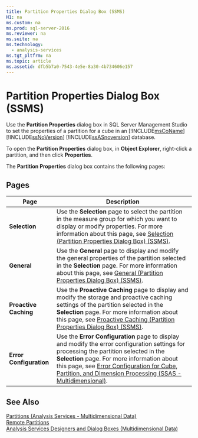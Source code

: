 ```yaml
---
title: Partition Properties Dialog Box (SSMS)
H1: na
ms.custom: na
ms.prod: sql-server-2016
ms.reviewer: na
ms.suite: na
ms.technology: 
  - analysis-services
ms.tgt_pltfrm: na
ms.topic: article
ms.assetid: dfb5b7a0-7543-4e5e-8a30-4b734606e157
---
```

# Partition Properties Dialog Box (SSMS)
  Use the **Partition Properties** dialog box in SQL Server Management Studio to set the properties of a partition for a cube in an [!INCLUDE[msCoName](../../Token/Other/msCoName_md.md)] [!INCLUDE[ssNoVersion](../../Token/Other/ssNoVersion_md.md)] [!INCLUDE[ssASnoversion](../../Token/Other/ssASnoversion_md.md)] database.  
  
 To open the **Partition Properties** dialog box, in **Object Explorer**, right\-click a partition, and then click **Properties**.  
  
 The **Partition Properties** dialog box contains the following pages:  
  
## Pages  
  
|Page|Description|  
|----------|-----------------|  
|**Selection**|Use the **Selection** page to select the partition in the measure group for which you want to display or modify properties. For more information about this page, see [Selection &#40;Partition Properties Dialog Box&#41; &#40;SSMS&#41;](../../Topics/TopicNameNotContainA/Selection--Partition-Properties-Dialog-Box---SSMS-.md).|  
|**General**|Use the **General** page to display and modify the general properties of the partition selected in the **Selection** page. For more information about this page, see [General &#40;Partition Properties Dialog Box&#41; &#40;SSMS&#41;](../../Topics/TopicNameNotContainA/General--Partition-Properties-Dialog-Box---SSMS-.md).|  
|**Proactive Caching**|Use the **Proactive Caching** page to display and modify the storage and proactive caching settings of the partition selected in the **Selection** page. For more information about this page, see [Proactive Caching &#40;Partition Properties Dialog Box&#41; &#40;SSMS&#41;](../../Topics/TopicNameNotContainA/Proactive-Caching--Partition-Properties-Dialog-Box---SSMS-.md).|  
|**Error Configuration**|Use the **Error Configuration** page to display and modify the error configuration settings for processing the partition selected in the **Selection** page. For more information about this page, see [Error Configuration for Cube, Partition, and Dimension Processing &#40;SSAS - Multidimensional&#41;](../../Topics/TopicNameNotContainA/Error-Configuration-for-Cube--Partition--and-Dimension-Processing--SSAS---Multidimensional-.md).|  
  
## See Also  
 [Partitions &#40;Analysis Services - Multidimensional Data&#41;](../Topic/Partitions%20\(Analysis%20Services%20-%20Multidimensional%20Data\).md)   
 [Remote Partitions](../Topic/Remote%20Partitions.md)   
 [Analysis Services Designers and Dialog Boxes &#40;Multidimensional Data&#41;](../../Topics/TopicNameNotContainA/Analysis-Services-Designers-and-Dialog-Boxes--Multidimensional-Data-.md)  
  
  